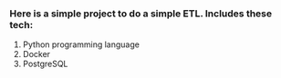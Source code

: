 ### Here is a simple project to do a simple ETL. Includes these tech:

1. Python programming language
2. Docker
3. PostgreSQL
